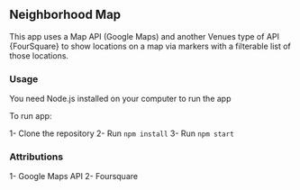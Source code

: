## Neighborhood Map

This app uses a Map API (Google Maps) and another Venues type of API {FourSquare} to show locations on a map via markers with a filterable list of those locations.

### Usage

You need Node.js installed on your computer to run the app

To run app:

1- Clone the repository
2- Run `npm install`
3- Run `npm start`

### Attributions
1- Google Maps API
2- Foursquare

